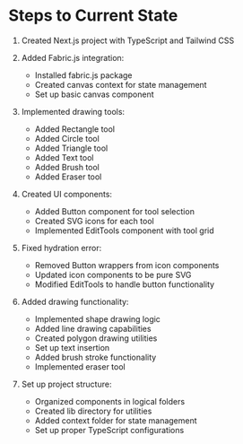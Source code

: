 # Steps to Current State

1. Created Next.js project with TypeScript and Tailwind CSS

2. Added Fabric.js integration:

   - Installed fabric.js package
   - Created canvas context for state management
   - Set up basic canvas component

3. Implemented drawing tools:

   - Added Rectangle tool
   - Added Circle tool
   - Added Triangle tool
   - Added Text tool
   - Added Brush tool
   - Added Eraser tool

4. Created UI components:

   - Added Button component for tool selection
   - Created SVG icons for each tool
   - Implemented EditTools component with tool grid

5. Fixed hydration error:

   - Removed Button wrappers from icon components
   - Updated icon components to be pure SVG
   - Modified EditTools to handle button functionality

6. Added drawing functionality:

   - Implemented shape drawing logic
   - Added line drawing capabilities
   - Created polygon drawing utilities
   - Set up text insertion
   - Added brush stroke functionality
   - Implemented eraser tool

7. Set up project structure:
   - Organized components in logical folders
   - Created lib directory for utilities
   - Added context folder for state management
   - Set up proper TypeScript configurations
